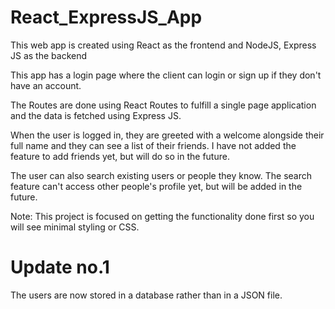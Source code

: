 # React_ExpressJS_App
This web app is created using React as the frontend and NodeJS, Express JS as the backend  

This app has a login page where the client can login or sign up if they don't have an account.   

The Routes are done using React Routes to fulfill a single page application and the data is fetched using Express JS.  

When the user is logged in, they are greeted with a welcome alongside their full name and they can see a list of their friends. I have not added the feature to add friends yet, but will do so in the future.  

The user can also search existing users or people they know. The search feature can't access other people's profile yet, but will be added in the future.  

Note: This project is focused on getting the functionality done first so you will see minimal styling or CSS.  

# Update no.1  
The users are now stored in a database rather than in a JSON file.  
